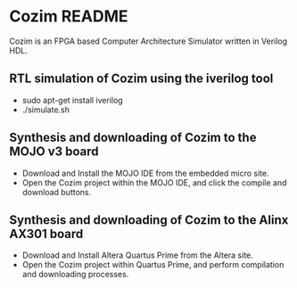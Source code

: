 Cozim README
===

Cozim is an FPGA based Computer Architecture Simulator written in Verilog HDL.

RTL simulation of Cozim using the iverilog tool
---

* sudo apt-get install iverilog
* ./simulate.sh

Synthesis and downloading of Cozim to the MOJO v3 board
---

* Download and Install the MOJO IDE from the embedded micro site.
* Open the Cozim project within the MOJO IDE, and click the compile and download buttons.

Synthesis and downloading of Cozim to the Alinx AX301 board
---

* Download and Install Altera Quartus Prime from the Altera site.
* Open the Cozim project within Quartus Prime, and perform compilation and downloading processes.